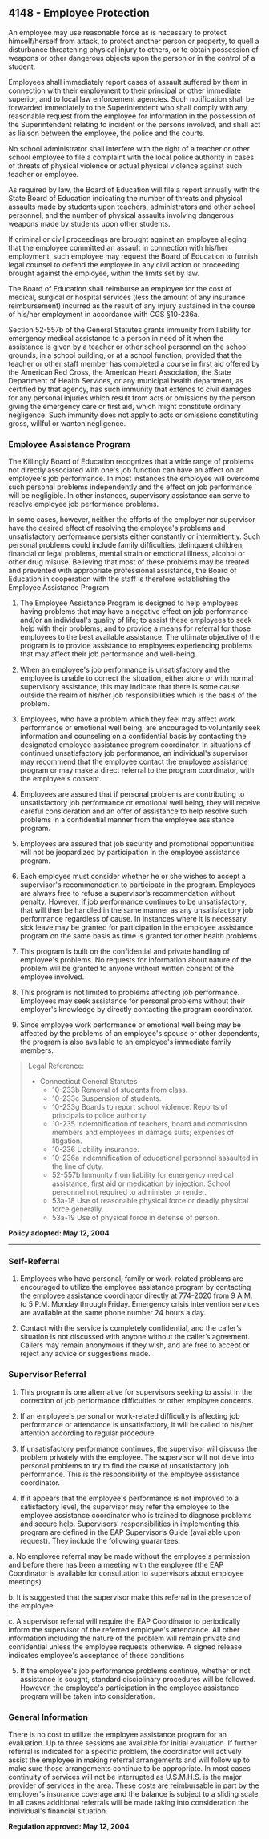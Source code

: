 ## 4148 - Employee Protection

An employee may use reasonable force as is necessary to protect himself/herself from attack, to protect another person or property, to quell a disturbance threatening physical injury to others, or to obtain possession of weapons or other dangerous objects upon the person or in the control of a student.

Employees shall immediately report cases of assault suffered by them in connection with their employment to their principal or other immediate superior, and to local law enforcement agencies. Such notification shall be forwarded immediately to the Superintendent who shall comply with any reasonable request from the employee for information in the possession of the Superintendent relating to incident or the persons involved, and shall act as liaison between the employee, the police and the courts.

No school administrator shall interfere with the right of a teacher or other school employee to file a complaint with the local police authority in cases of threats of physical violence or actual physical violence against such teacher or employee.

As required by law, the Board of Education will file a report annually with the State Board of Education indicating the number of threats and physical assaults made by students upon teachers, administrators and other school personnel, and the number of physical assaults involving dangerous weapons made by students upon other students.

If criminal or civil proceedings are brought against an employee alleging that the employee committed an assault in connection with his/her employment, such employee may request the Board of Education to furnish legal counsel to defend the employee in any civil action or proceeding brought against the employee, within the limits set by law.

The Board of Education shall reimburse an employee for the cost of medical, surgical or hospital services (less the amount of any insurance reimbursement) incurred as the result of any injury sustained in the course of his/her employment in accordance with CGS §10-236a.

Section 52-557b of the General Statutes grants immunity from liability for emergency medical assistance to a person in need of it when the assistance is given by a teacher or other school personnel on the school grounds, in a school building, or at a school function, provided that the teacher or other staff member has completed a course in first aid offered by the American Red Cross, the American Heart Association, the State Department of Health Services, or any municipal health department, as certified by that agency, has such immunity that extends to civil damages for any personal injuries which result from acts or omissions by the person giving the emergency care or first aid, which might constitute ordinary negligence. Such immunity does not apply to acts or omissions constituting gross, willful or wanton negligence.

### Employee Assistance Program

The Killingly Board of Education recognizes that a wide range of problems not directly associated with one's job function can have an affect on an employee's job performance. In most instances the employee will overcome such personal problems independently and the effect on job performance will be negligible. In other instances, supervisory assistance can serve to resolve employee job performance problems.

In some cases, however, neither the efforts of the employer nor supervisor have the desired effect of resolving the employee's problems and unsatisfactory performance persists either constantly or intermittently. Such personal problems could include family difficulties, delinquent children, financial or legal problems, mental strain or emotional illness, alcohol or other drug misuse. Believing that most of these problems may be treated and prevented with appropriate professional assistance, the Board of Education in cooperation with the staff is therefore establishing the Employee Assistance Program.

1.  The Employee Assistance Program is designed to help employees having problems that may have a negative effect on job performance and/or an individual's quality of life; to assist these employees to seek help with their problems; and to provide a means for referral for those employees to the best available assistance. The ultimate objective of the program is to provide assistance to employees experiencing problems that may affect their job performance and well-being.

2.  When an employee's job performance is unsatisfactory and the employee is unable to correct the situation, either alone or with normal supervisory assistance, this may indicate that there is some cause outside the realm of his/her job responsibilities which is the basis of the problem.

3.  Employees, who have a problem which they feel may affect work performance or emotional well being, are encouraged to voluntarily seek information and counseling on a confidential basis by contacting the designated employee assistance program coordinator. In situations of continued unsatisfactory job performance, an individual's supervisor may recommend that the employee contact the employee assistance program or may make a direct referral to the program coordinator, with the employee's consent.

4.  Employees are assured that if personal problems are contributing to unsatisfactory job performance or emotional well being, they will receive careful consideration and an offer of assistance to help resolve such problems in a confidential manner from the employee assistance program.

5.  Employees are assured that job security and promotional opportunities will not be jeopardized by participation in the employee assistance program.

6.  Each employee must consider whether he or she wishes to accept a supervisor's recommendation to participate in the program.  Employees are always free to refuse a supervisor’s recommendation without penalty.  However, if job performance continues to be unsatisfactory, that will then be handled in the same manner as any unsatisfactory job performance regardless of cause.  In instances where it is necessary, sick leave may be granted for participation in the employee assistance program on the same basis as time is granted for other health problems.

7.  This program is built on the confidential and private handling of employee's problems. No requests for information about nature of the problem will be granted to anyone without written consent of the employee involved.

8.  This program is not limited to problems affecting job performance. Employees may seek assistance for personal problems without their employer's knowledge by directly contacting the program coordinator.

9.  Since employee work performance or emotional well being may be affected by the problems of an employee's spouse or other dependents, the program is also available to an employee's immediate family members.

> Legal Reference: 
> 
> * Connecticut General Statutes
>   * 10-233b Removal of students from class.
>   * 10-233c Suspension of students.
>   * 10-233g Boards to report school violence. Reports of principals to police authority.
>   * 10-235 Indemnification of teachers, board and commission members and employees in damage suits; expenses of litigation.
>   * 10-236  Liability insurance.
>   * 10-236a Indemnification of educational personnel assaulted in the line of duty.
>   * 52-557b Immunity from liability for emergency medical assistance, first aid or medication by injection. School personnel not required to administer or render.
>   * 53a-18 Use of reasonable physical force or deadly physical force generally.
>   * 53a-19 Use of physical force in defense of person.

**Policy adopted:  May 12, 2004**

---

### Self-Referral

1.  Employees who have personal, family or work-related problems are encouraged to utilize the employee assistance program by contacting the employee assistance coordinator directly at 774-2020 from 9 A.M. to 5 P.M. Monday through Friday. Emergency crisis intervention services are available at the same phone number 24 hours a day.

2.  Contact with the service is completely confidential, and the caller’s situation is not discussed with anyone without the caller’s agreement. Callers may remain anonymous if they wish, and are free to accept or reject any advice or suggestions made.

### Supervisor Referral

1.  This program is one alternative for supervisors seeking to assist in the correction of job performance difficulties or other employee concerns.

2.  If an employee's personal or work-related difficulty is affecting job performance or attendance is unsatisfactory, it will be called to his/her attention according to regular procedure.

3.  If unsatisfactory performance continues, the supervisor will discuss the problem privately with the employee. The supervisor will not delve into personal problems to try to find the cause of unsatisfactory job performance. This is the responsibility of the employee assistance coordinator.

4.  If it appears that the employee's performance is not improved to a satisfactory level, the supervisor may refer the employee to the employee assistance coordinator who is trained to diagnose problems and secure help. Supervisors' responsibilities in implementing this program are defined in the EAP Supervisor’s Guide (available upon request). They include the following guarantees:

  a.  No employee referral may be made without the employee's permission and before there has been a meeting with the employee (the EAP Coordinator is available for consultation to supervisors about employee meetings).

  b.  It is suggested that the supervisor make this referral in the presence of the employee.

  c.  A supervisor referral will require the EAP Coordinator to periodically inform the supervisor of the referred employee's attendance. All other information including the nature of the problem will remain private and confidential unless the employee requests otherwise. A signed release indicates employee's acceptance of these conditions

5.  If the employee's job performance problems continue, whether or not assistance is sought, standard disciplinary procedures will be followed. However, the employee's participation in the employee assistance program will be taken into consideration.

### General Information

There is no cost to utilize the employee assistance program for an evaluation. Up to three sessions are available for initial evaluation. If further referral is indicated for a specific problem, the coordinator will actively assist the employee in making referral arrangements and will follow up to make sure those arrangements continue to be appropriate. In most cases continuity of services will not be interrupted as U.S.M.H.S. is the major provider of services in the area. These costs are reimbursable in part by the employer's insurance coverage and the balance is subject to a sliding scale. In all cases additional referrals will be made taking into consideration the individual's financial situation.

**Regulation approved:  May 12, 2004**

